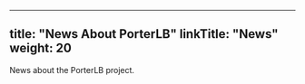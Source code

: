 
---
title: "News About PorterLB"
linkTitle: "News"
weight: 20
---

News about the PorterLB project.

